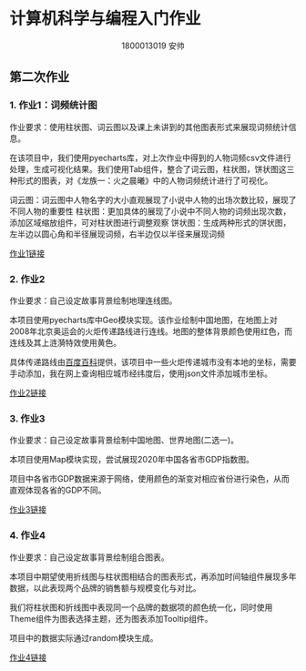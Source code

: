 # 计算机科学与编程入门作业
<center>1800013019 安帅</center>

## 第二次作业

### 1. 作业1：词频统计图

作业要求：使用柱状图、词云图以及课上未讲到的其他图表形式来展现词频统计信息。

在该项目中，我们使用pyecharts库，对上次作业中得到的人物词频csv文件进行处理，生成可视化结果。我们使用Tab组件，整合了词云图，柱状图，饼状图这三种形式的图表，对《龙族一：火之晨曦》中的人物词频统计进行了可视化。

词云图：词云图中人物名字的大小直观展现了小说中人物的出场次数比较，展现了不同人物的重要性
柱状图：更加具体的展现了小说中不同人物的词频出现次数，添加区域缩放组件，可对柱状图进行调整观察
饼状图：生成两种形式的饼状图，左半边以圆心角和半径展现词频，右半边仅以半径来展现词频

[作业1链接](https://asjeff.github.io/frequency.html)

### 2. 作业2

作业要求：自己设定故事背景绘制地理连线图。

本项目使用pyecharts库中Geo模块实现。该作业绘制中国地图，在地图上对2008年北京奥运会的火炬传递路线进行连线。地图的整体背景颜色使用红色，而连线及其上涟漪特效使用黄色。

具体传递路线由[百度百科](https://baike.baidu.com/item/北京奥运会火炬传递路线/3827650?fr=aladdin)提供，该项目中一些火炬传递城市没有本地的坐标，需要手动添加，我在网上查询相应城市经纬度后，使用json文件添加城市坐标。

[作业2链接](https://asjeff.github.io/geo_line.html)

### 3. 作业3

作业要求：自己设定故事背景绘制中国地图、世界地图(二选一)。

本项目使用Map模块实现，尝试展现2020年中国各省市GDP指数图。

项目中各省市GDP数据来源于网络，使用颜色的渐变对相应省份进行染色，从而直观体现各省的GDP不同。

[作业3链接](https://asjeff.github.io/china_map.html)

### 4. 作业4

作业要求：自己设定故事背景绘制组合图表。

本项目中期望使用折线图与柱状图相结合的图表形式，再添加时间轴组件展现多年数据，以此表现两个品牌的销售额与规模变化与对比。

我们将柱状图和折线图中表现同一个品牌的数据项的颜色统一化，同时使用Theme组件为图表选择主题，还为图表添加Tooltip组件。

项目中的数据实际通过random模块生成。

[作业4链接](https://asjeff.github.io/multi.html)

